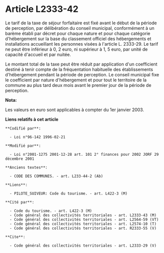 # Article L2333-42

Le tarif de la taxe de séjour forfaitaire est fixé avant le début de la période de perception, par délibération du conseil
municipal, conformément à un barème établi par décret pour chaque nature et pour chaque catégorie d'hébergement sur la base
du classement officiel des hébergements et installations accueillant les personnes visées à l'article L. 2333-29. Le tarif ne
peut être inférieur à 0, 2 euro, ni supérieur à 1, 5 euro, par unité de capacité d'accueil et par nuitée. 

Le montant total de la taxe peut être réduit par application d'un coefficient destiné à tenir compte de la fréquentation
habituelle des établissements d'hébergement pendant la période de perception. Le conseil municipal fixe le coefficient par
nature d'hébergement et pour tout le territoire de la commune au plus tard deux mois avant le premier jour de la période de
perception.

**Nota:**

Les valeurs en euro sont applicables à compter du 1er janvier 2003.

**Liens relatifs à cet article**

	**Codifié par**:

	  - Loi n°96-142 1996-02-21

	**Modifié par**:

	  - Loi n°2001-1275 2001-12-28 art. 101 2° finances pour 2002 JORF 29 décembre 2001

	**Anciens textes**:

	  - CODE DES COMMUNES. - art. L233-44-2 (Ab)

	**Liens**:

	  - PILOTE_SUIVEUR: Code du tourisme. - art. L422-3 (M)

	**Cité par**:

	  - Code du tourisme. - art. L422-3 (M)
	  - Code général des collectivités territoriales - art. L2333-43 (M)
	  - Code général des collectivités territoriales - art. L2564-59 (VT)
	  - Code général des collectivités territoriales - art. L2574-10 (T)
	  - Code général des collectivités territoriales - art. R2333-55 (V)

	**Cite**:

	  - Code général des collectivités territoriales - art. L2333-29 (V)
